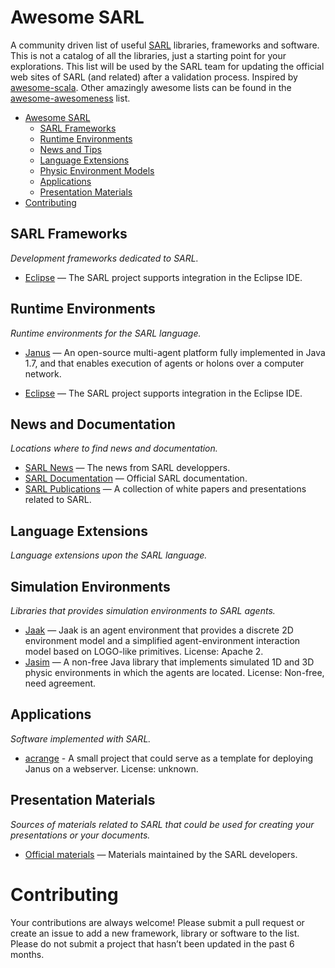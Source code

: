 Awesome SARL
============

A community driven list of useful [SARL](http://www.sarl.io) libraries, frameworks and software. This is not a catalog of all the libraries, just a starting point for your explorations. This list will be used by the SARL team for updating the official web sites of SARL (and related) after a validation process. Inspired by [awesome-scala](https://github.com/lauris/awesome-scala). Other amazingly awesome lists can be found in the [awesome-awesomeness](https://github.com/bayandin/awesome-awesomeness) list.

- [Awesome SARL](#awesome-sarl)
    - [SARL Frameworks](#sarl-frameworks)
    - [Runtime Environments](#runtime-environments)
    - [News and Tips](#news-and-documentation)
    - [Language Extensions](#language-extensions)
    - [Physic Environment Models](#physic-environment-models)
    - [Applications](#applications)
    - [Presentation Materials](#presentation-materials)
- [Contributing](#contributing)

## SARL Frameworks

*Development frameworks dedicated to SARL.*

* [Eclipse](https://github.com/sarl/sarl) — The SARL project supports integration in the Eclipse IDE.

## Runtime Environments

*Runtime environments for the SARL language.*

* [Janus](http://www.janusproject.io) — An open-source multi-agent platform fully implemented in Java 1.7, and that enables execution of agents or holons over a computer network.

* [Eclipse](https://github.com/sarl/sarl) — The SARL project supports integration in the Eclipse IDE.

## News and Documentation

*Locations where to find news and documentation.*

* [SARL News](http://www.sarl.io/news/index.html) — The news from SARL developpers.
* [SARL Documentation](http://www.sarl.io/docs/index.html) — Official SARL documentation.
* [SARL Publications](http://www.sarl.io/publications/index.html) — A collection of white papers and presentations related to SARL.

## Language Extensions

*Language extensions upon the SARL language.*

## Simulation Environments

*Libraries that provides simulation environments to SARL agents.*

* [Jaak](https://github.com/gallandarakhneorg/jaak) — Jaak is an agent environment that provides a discrete 2D environment model and a simplified agent-environment interaction model based on LOGO-like primitives. License: Apache 2.
* [Jasim](http://www.multiagent.fr/Jasim_Platform) — A non-free Java library that implements simulated 1D and 3D physic environments in which the agents are located. License: Non-free, need agreement.

## Applications

*Software implemented with SARL.*

* [acrange](https://github.com/scenaristeur/acrange) - A small project that could serve as a template for deploying Janus on a webserver. License: unknown.

## Presentation Materials

*Sources of materials related to SARL that could be used for creating your presentations or your documents.*

* [Official materials](https://github.com/sarl/sarl-data-repository) — Materials maintained by the SARL developers.


# Contributing

Your contributions are always welcome! Please submit a pull request or create an issue to add a new framework, library or software to the list. Please do not submit a project that hasn’t been updated in the past 6 months.
